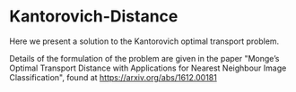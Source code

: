# Kantorovich-Distance

Here we present a solution to the Kantorovich optimal transport problem. 

Details of the formulation of the problem are given in the paper "Monge’s Optimal Transport Distance with Applications for Nearest Neighbour Image Classification", found at https://arxiv.org/abs/1612.00181
